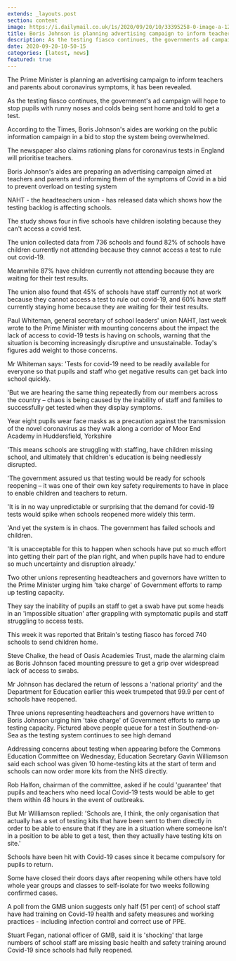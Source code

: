 ```yaml
---
extends: _layouts.post
section: content
image: https://i.dailymail.co.uk/1s/2020/09/20/10/33395258-0-image-a-12_1600593733547.jpg 
title: Boris Johnson is planning advertising campaign to inform teachers and parents about Covid symptoms 
description: As the testing fiasco continues, the governments ad campaign will hope to ease pressure on overloaded testing system as data shows four in five schools have children self-isolating. 
date: 2020-09-20-10-50-15 
categories: [latest, news] 
featured: true 
--- 
```

The Prime Minister is planning an advertising campaign to inform teachers and parents about coronavirus symptoms, it has been revealed.

As the testing fiasco continues, the government's ad campaign will hope to stop pupils with runny noses and colds being sent home and told to get a test.

According to the Times, Boris Johnson's aides are working on the public information campaign in a bid to stop the system being overwhelmed.

The newspaper also claims rationing plans for coronavirus tests in England will prioritise teachers.

Boris Johnson's aides are preparing an advertising campaign aimed at teachers and parents and informing them of the symptoms of Covid in a bid to prevent overload on testing system

NAHT - the headteachers union - has released data which shows how the testing backlog is affecting schools.

The study shows four in five schools have children isolating because they can't access a covid test.

The union collected data from 736 schools and found 82% of schools have children currently not attending because they cannot access a test to rule out covid-19.

Meanwhile 87% have children currently not attending because they are waiting for their test results.

The union also found that 45% of schools have staff currently not at work because they cannot access a test to rule out covid-19, and 60% have staff currently staying home because they are waiting for their test results.

Paul Whiteman, general secretary of school leaders' union NAHT, last week wrote to the Prime Minister with mounting concerns about the impact the lack of access to covid-19 tests is having on schools, warning that the situation is becoming increasingly disruptive and unsustainable. Today's figures add weight to those concerns.

Mr Whiteman says: 'Tests for covid-19 need to be readily available for everyone so that pupils and staff who get negative results can get back into school quickly.

'But we are hearing the same thing repeatedly from our members across the country – chaos is being caused by the inability of staff and families to successfully get tested when they display symptoms.

Year eight pupils wear face masks as a precaution against the transmission of the novel coronavirus as they walk along a corridor of Moor End Academy in Huddersfield, Yorkshire

'This means schools are struggling with staffing, have children missing school, and ultimately that children's education is being needlessly disrupted.

'The government assured us that testing would be ready for schools reopening – it was one of their own key safety requirements to have in place to enable children and teachers to return.

'It is in no way unpredictable or surprising that the demand for covid-19 tests would spike when schools reopened more widely this term.

'And yet the system is in chaos. The government has failed schools and children.

'It is unacceptable for this to happen when schools have put so much effort into getting their part of the plan right, and when pupils have had to endure so much uncertainty and disruption already.'

Two other unions representing headteachers and governors have written to the Prime Minister urging him 'take charge' of Government efforts to ramp up testing capacity.

They say the inability of pupils an staff to get a swab have put some heads in an 'impossible situation' after grappling with symptomatic pupils and staff struggling to access tests.

This week it was reported that Britain's testing fiasco has forced 740 schools to send children home.

Steve Chalke, the head of Oasis Academies Trust, made the alarming claim as Boris Johnson faced mounting pressure to get a grip over widespread lack of access to swabs.

Mr Johnson has declared the return of lessons a 'national priority' and the Department for Education earlier this week trumpeted that 99.9 per cent of schools have reopened.

Three unions representing headteachers and governors have written to Boris Johnson urging him 'take charge' of Government efforts to ramp up testing capacity. Pictured above people queue for a test in Southend-on-Sea as the testing system continues to see high demand

Addressing concerns about testing when appearing before the Commons Education Committee on Wednesday, Education Secretary Gavin Williamson said each school was given 10 home-testing kits at the start of term and schools can now order more kits from the NHS directly.

Rob Halfon, chairman of the committee, asked if he could 'guarantee' that pupils and teachers who need local Covid-19 tests would be able to get them within 48 hours in the event of outbreaks.

But Mr Williamson replied: 'Schools are, I think, the only organisation that actually has a set of testing kits that have been sent to them directly in order to be able to ensure that if they are in a situation where someone isn't in a position to be able to get a test, then they actually have testing kits on site.'

Schools have been hit with Covid-19 cases since it became compulsory for pupils to return.

Some have closed their doors days after reopening while others have told whole year groups and classes to self-isolate for two weeks following confirmed cases.

A poll from the GMB union suggests only half (51 per cent) of school staff have had training on Covid-19 health and safety measures and working practices - including infection control and correct use of PPE.

Stuart Fegan, national officer of GMB, said it is 'shocking' that large numbers of school staff are missing basic health and safety training around Covid-19 since schools had fully reopened.

